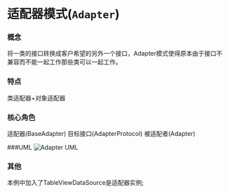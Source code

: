 # 适配器模式(`Adapter`)

### 概念
将一类的接口转换成客户希望的另外一个接口，Adapter模式使得原本由于接口不兼容而不能一起工作那些类可以一起工作。

### 特点
类适配器+对象适配器

### 核心角色
适配器(BaseAdapter)
目标接口(AdapterProtocol)
被适配者(Adapter)

###UML
![Adapter UML](https://upload-images.jianshu.io/upload_images/1893416-32c8e5b5903d4935.png?imageMogr2/auto-orient/strip%7CimageView2/2/w/1240)

### 其他
本例中加入了TableViewDataSource是适配器实例;
